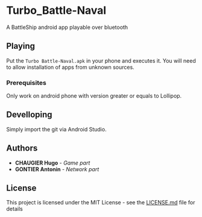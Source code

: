 # Turbo_Battle-Naval

A BattleShip android app playable over bluetooth

## Playing

Put the `Turbo Battle-Naval.apk` in your phone and executes it. You will need to allow installation of apps from unknown sources.

### Prerequisites

Only work on android phone with version greater or equals to Lollipop.

## Develloping

Simply import the git via Android Studio.

## Authors

* **CHAUGIER Hugo** - *Game part*
* **GONTIER Antonin** - *Network part*

## License

This project is licensed under the MIT License - see the [LICENSE.md](LICENSE.md) file for details
